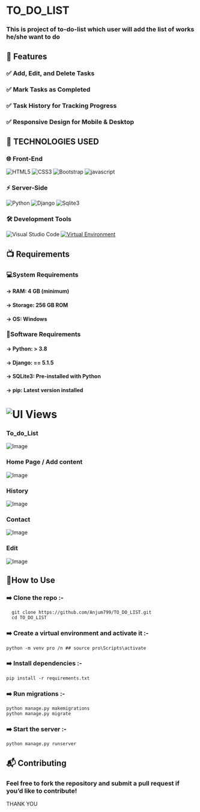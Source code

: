 # TO_DO_LIST
### This is project of to-do-list which user will add the list of works he/she want to do

## 🚀 Features
###  ✅ Add, Edit, and Delete Tasks
###  ✅ Mark Tasks as Completed
###  ✅ Task History for Tracking Progress
###  ✅ Responsive Design for Mobile & Desktop

## 📌 TECHNOLOGIES USED
### 🌐 Front-End
![HTML5](https://img.shields.io/badge/html5-%23E34F26.svg?style=for-the-badge&logo=html5&logoColor=white)
![CSS3](https://img.shields.io/badge/css3-%231572B6.svg?style=for-the-badge&logo=css3&logoColor=white)
![Bootstrap](https://img.shields.io/badge/bootstrap-%23563D7C.svg?style=for-the-badge&logo=bootstrap&logoColor=white)
![javascript](https://img.shields.io/badge/JavaScript-F7DF1E?style=for-the-badge&logo=javascript&logoColor=black)

### ⚡ Server-Side
![Python](https://img.shields.io/badge/python-3670A0?style=for-the-badge&logo=python&logoColor=ffdd54)
![Django](https://img.shields.io/badge/django-%23092E20.svg?style=for-the-badge&logo=django&logoColor=white)
![Sqlite3](https://img.shields.io/badge/sqlite3-%23003B57.svg?style=for-the-badge&logo=sqlite&logoColor=white)

### 🛠 Development Tools
![Visual Studio Code](https://img.shields.io/badge/Visual%20Studio%20Code-0078d7.svg?style=for-the-badge&logo=visual-studio-code&logoColor=white)
[![Virtual Environment](https://img.shields.io/badge/Virtual%20Environment-%23FFD43B.svg?style=for-the-badge&logo=python&logoColor=blue)](https://docs.python.org/3/library/venv.html)

## 📺 Requirements

### 💻System Requirements
####   -> RAM: 4 GB (minimum)
####   -> Storage: 256 GB ROM
####   -> OS: Windows

### 🔧Software Requirements
####   -> Python: > 3.8
####   -> Django: == 5.1.5
####   -> SQLite3: Pre-installed with Python
####   -> pip: Latest version installed

# ![UI Views](https://img.shields.io/badge/UI%20Views-%23007ACC.svg?style=for-the-badge&logo=visualstudiocode&logoColor=white)

### To_do_List 
![Image](https://github.com/user-attachments/assets/5d033bde-d8df-4f18-a3ad-e8da627eb28a)

### Home Page / Add content
![Image](https://github.com/user-attachments/assets/8047d24f-85f2-4f5d-9984-c7c4c3f00d81)

### History 
![Image](https://github.com/user-attachments/assets/f2e67e3f-fd16-4e02-89ee-61da012fe4ba)

### Contact 
![Image](https://github.com/user-attachments/assets/faea1dbb-8735-4b48-beb0-319c348464ef)

### Edit
![Image](https://github.com/user-attachments/assets/d4841ad4-dbae-4cc5-ac45-ef97fc0d99a0)


## 📜How to Use
### ➡️ Clone the repo :-  
      git clone https://github.com/Anjum799/TO_DO_LIST.git
      cd TO_DO_LIST
### ➡️ Create a virtual environment and activate it :-  
    python -m venv pro /n ## source pro\Scripts\activate 
### ➡️ Install dependencies :- 
    pip install -r requirements.txt
### ➡️ Run migrations :-
    python manage.py makemigrations
    python manage.py migrate
### ➡️ Start the server :-
    python manage.py runserver
    
## 📬 Contributing
### Feel free to fork the repository and submit a pull request if you’d like to contribute!

THANK YOU 







